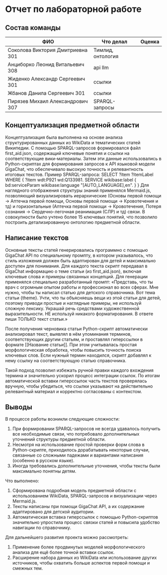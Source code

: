 # Отчет по лабораторной работе

## Состав команды

|               ФИО                | Что делал         | Оценка |
|----------------------------------|-------------------|--------|
| Соколова Виктория Дмитриевна 301 | Тимлид, онтология |        |
| Анциборко Леонид Витальевич  308 |      api llm      |        |
| Жиденко Александр Сергеевич  301 |      ссылки       |        |
|   Жбанов Данила Сергеевич    301 |      ссылки       |        |
| Пирязев Михаил Александрович 307 |   SPARQL-запросы  |        |

## Концептуализация предметной области

Концептуализация была выполнена на основе анализа структурированных данных из WikiData и тематических статей Википедии. С помощью SPARQL-запросов формировался файл first_aid.json, содержащий ключевые понятия и ссылки на соответствующие вики-материалы. Затем эти данные использовались в Python-скриптах для формирования запросов к API языковой модели GigaChat, что обеспечивало высокую точность и релевантность итоговых текстов. Пример SPARQL-запроса: 
SELECT ?item ?itemLabel WHERE {
  ?item wdt:P921 wd:Q133981.
  SERVICE wikibase:label { bd:serviceParam wikibase:language "[AUTO_LANGUAGE],en". }
}
Для наглядного отображения структуры знаний применялся Mermaid.js, позволяющий визуализировать иерархические (Основы первой помощи → Аптечка первой помощи, Основы первой помощи → Кровотечения и тд) и горизонтальные (Аптечка первой помощи → Кровотечения, Потеря сознания → Сердечно-легочная реанимация (СЛР) и тд) связи. В совокупности было учтено более 15 ключевых понятий, что позволило построить детализированную онтологию предметной области.

## Написание текстов

Основные тексты статей генерировались программно с помощью GigaChat API по специальному промпту, в котором указывалось, что стиль изложения должен быть адаптирован для детей и максимально доступен для понимания. Для каждого текста скрипт передавал в GigaChat информацию о теме статьи (из first_aid.json), включая ключевые слова и примеры связанных концепций. Для генерации применялся специально разработанный промпт: «Представь, что ты врач с огромным опытом работы и профессионал во всех сферах. Мне нужно, чтобы ты написал статью для детского справочника. Вот тема статьи {theme}. Учти, что ты объясняешь вещи из этой статьи для детей, поэтому приводи простые и наглядные примеры, не используй сложную лексику. Украшай речь средствами художественной выразительности. НЕ используй никакого форматирования. В ответе пиши ТОЛЬКО текст статьи.»

После получения черновика статьи Python-скрипт автоматически анализировал текст, выявлял в нём упоминания терминов, соответствующих другим статьям, и проставлял гиперссылки в формате [[Название статьи]]. При этом учитывалась простая морфологическая обработка, чтобы повысить точность поиска ключевых слов. Если нужный термин находился, скрипт добавлял к нему ссылку на соответствующую статью справочника.

Такой подход позволил избежать ручной правки каждого вхождения термина и значительно ускорил процесс интеграции ссылок. По итогам автоматической вставки гиперссылок часть текстов проверялась вручную, чтобы убедиться, что ссылки указывают на действительно релевантный материал и корректно согласованы с контекстом.

## Выводы

В процессе работы возникли следующие сложности:
1) При формировании SPARQL-запросов не всегда удавалось получить все необходимые связи, что потребовало дополнительных уточнений структуры предметной области.
2) Несмотря на использование простой проверки форм слова в Python-скрипте, приходилось дорабатывать некоторые случаи, связанные со сложными падежами и вариантами написания (особенно в русском языке).
3) Иногда требовались дополнительные уточнения, чтобы тексты были максимально понятны детям.

Что выполнено:
1) Сформирована подробная модель предметной области с использованием WikiData, SPARQL-запросов и визуализации через Mermaid.js.
2) Тексты написаны при помощи GigaChat API, а их содержание адаптировано для детской аудитории.
3) Автоматическая вставка гиперссылок с помощью Python-скриптов значительно упростила процесс связки статей и повысила удобство навигации по справочнику.

Для дальнейшего развития проекта можно рассмотреть:
1) Применение более продвинутых моделей морфологического анализа для ещё более точной вставки ссылок.
2) Расширение набора данных из WikiData или использование других источников, чтобы охватить больше аспектов первой помощи и смежных тем.
